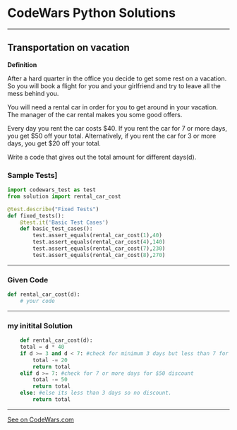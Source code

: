 # CodeWars Python Solutions

---

## Transportation on vacation


**Definition**

After a hard quarter in the office you decide to get some rest on a vacation. So you will book a flight for you and your girlfriend and try to leave all the mess behind you.

You will need a rental car in order for you to get around in your vacation. The manager of the car rental makes you some good offers.

Every day you rent the car costs $40. If you rent the car for 7 or more days, you get $50 off your total. Alternatively, if you rent the car for 3 or more days, you get $20 off your total.

Write a code that gives out the total amount for different days(d).

### Sample Tests]
```Python
import codewars_test as test
from solution import rental_car_cost

@test.describe("Fixed Tests")
def fixed_tests():
    @test.it('Basic Test Cases')
    def basic_test_cases():
        test.assert_equals(rental_car_cost(1),40)
        test.assert_equals(rental_car_cost(4),140)
        test.assert_equals(rental_car_cost(7),230)
        test.assert_equals(rental_car_cost(8),270)

```
---

### Given Code


```python
def rental_car_cost(d):
    # your code

```

---

### my initital Solution


```python
    def rental_car_cost(d):
    total = d * 40
    if d >= 3 and d < 7: #check for minimum 3 days but less than 7 for $20 discount
        total -= 20
        return total
    elif d >= 7: #check for 7 or more days for $50 discount
        total -= 50
        return total
    else: #else its less than 3 days so no discount.
        return total
```

---


[See on CodeWars.com](https://www.codewars.com/kata/568d0dd208ee69389d000016/train/python)